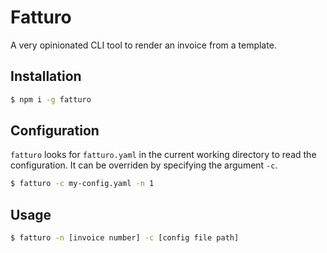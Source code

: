 # Fatturo

A very opinionated CLI tool to render an invoice from a template.

## Installation

```sh
$ npm i -g fatturo
```

## Configuration

`fatturo` looks for `fatturo.yaml` in the current working directory to read the configuration.
It can be overriden by specifying the argument `-c`.

```sh
$ fatturo -c my-config.yaml -n 1
```

## Usage

```sh
$ fatturo -n [invoice number] -c [config file path]
```
